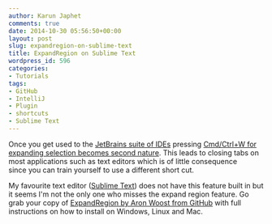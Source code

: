 ```yaml
---
author: Karun Japhet
comments: true
date: 2014-10-30 05:56:50+00:00
layout: post
slug: expandregion-on-sublime-text
title: ExpandRegion on Sublime Text
wordpress_id: 596
categories:
- Tutorials
tags:
- GitHub
- IntelliJ
- Plugin
- shortcuts
- Sublime Text
---
```


Once you get used to the [JetBrains suite of IDEs](https://www.jetbrains.com/) pressing [Cmd/Ctrl+W for expanding selection becomes second nature](http://paulhammant.com/2014/02/07/jetbrains-ides-their-best-feature-is-control-w/). This leads to closing tabs on most applications such as text editors which is of little consequence since you can train yourself to use a different short cut.

My favourite text editor ([Sublime Text](http://www.sublimetext.com/3)) does not have this feature built in but it seems I'm not the only one who misses the expand region feature. Go grab your copy of [ExpandRegion by Aron Woost from GitHub](https://github.com/aronwoost/sublime-expand-region) with full instructions on how to install on Windows, Linux and Mac.
